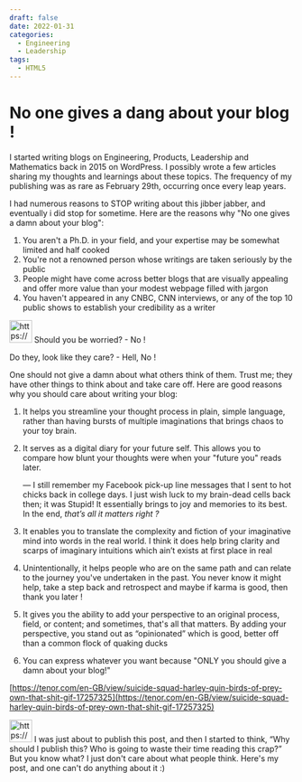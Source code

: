 ```yaml
---
draft: false 
date: 2022-01-31
categories:
  - Engineering
  - Leadership
tags:
  - HTML5
---
```


# No one gives a dang about your blog !

<!-- more -->

I started writing blogs on Engineering, Products, Leadership and Mathematics back in 2015 on WordPress. I possibly wrote a few articles sharing my thoughts and learnings about these topics. The frequency of my publishing was as rare as February 29th, occurring once every leap years.

I had numerous reasons to STOP writing about this jibber jabber, and eventually i did stop for sometime. Here are the reasons why "No one gives a damn about your blog":

1. You aren't a Ph.D. in your field, and your expertise may be somewhat limited and half cooked
2. You're not a renowned person whose writings are taken seriously by the public
3. People might have come across better blogs that are visually appealing and offer more value than your modest webpage filled with jargon
4. You haven't appeared in any CNBC, CNN interviews, or any of the top 10 public shows to establish your credibility as a writer

<aside>
<img src="https://www.notion.so/icons/bookmark_red.svg" alt="https://www.notion.so/icons/bookmark_red.svg" width="40px" /> Should you be worried? - No !

Do they, look like they care? - Hell, No !

</aside>

One should not give a damn about what others think of them. Trust me; they have other things to think about and take care off. Here are good reasons why you should care about writing your blog:

1. It helps you streamline your thought process in plain, simple language, rather than having bursts of multiple imaginations that brings chaos to your toy brain.
2. It serves as a digital diary for your future self. This allows you to compare how blunt your thoughts were when your "future you" reads later. 
    
    — I still remember my Facebook pick-up line messages that I sent to hot chicks back in college days. I just wish luck to my brain-dead cells back then; it was Stupid! It essentially brings to joy and memories to its best. In the end, *that’s all it matters right ?*
    
3. It enables you to translate the complexity and fiction of your imaginative mind into words in the real world. I think it does help bring clarity and scarps of imaginary intuitions which ain’t exists at first place in real
4. Unintentionally, it helps people who are on the same path and can relate to the journey you've undertaken in the past. You never know it might help, take a step back and retrospect and maybe if karma is good, then  thank you later !
5. It gives you the ability to add your perspective to an original process, field, or content; and sometimes, that's all that matters. By adding your perspective, you stand out as “opinionated” which is good, better off than a common flock of quaking ducks 
6. You can express whatever you want because "ONLY you should give a damn about your blog!"

[https://tenor.com/en-GB/view/suicide-squad-harley-quin-birds-of-prey-own-that-shit-gif-17257325](https://tenor.com/en-GB/view/suicide-squad-harley-quin-birds-of-prey-own-that-shit-gif-17257325)

<aside>
<img src="https://www.notion.so/icons/bathtub_gray.svg" alt="https://www.notion.so/icons/bathtub_gray.svg" width="40px" />  I was just about to publish this post, and then I started to think, “Why should I publish this? Who is going to waste their time reading this crap?” But you know what? I just don't care about what people think. Here's my post, and one can't do anything about it :)

</aside>